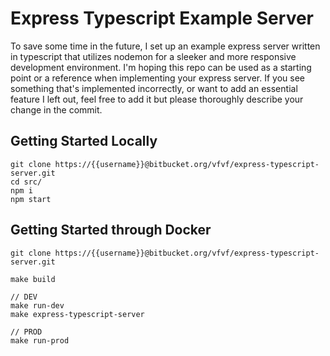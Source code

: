 # Express Typescript Example Server

To save some time in the future, I set up an example express server written in typescript that utilizes nodemon for a sleeker and more responsive development environment. I'm hoping this repo can be used as a starting point or a reference when implementing your express server. If you see something that's implemented incorrectly, or want to add an essential feature I left out, feel free to add it but please thoroughly describe your change in the commit.

## Getting Started Locally

```
git clone https://{{username}}@bitbucket.org/vfvf/express-typescript-server.git
cd src/
npm i
npm start
```

## Getting Started through Docker

```
git clone https://{{username}}@bitbucket.org/vfvf/express-typescript-server.git

make build

// DEV
make run-dev
make express-typescript-server

// PROD
make run-prod

```